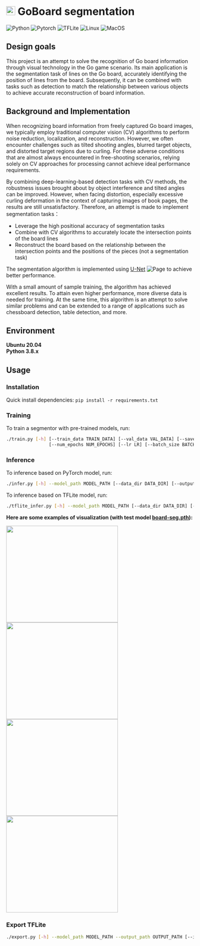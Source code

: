 # <img src="./board.png" width="24" /> GoBoard segmentation
![Python](https://img.shields.io/badge/-Python-blue?style=flat-square&logo=python&logoColor=white)
![Pytorch](https://img.shields.io/badge/-Pytorch-orange?style=flat-square&logo=Pytorch&logoColor=white)
![TFLite](https://img.shields.io/badge/-TFLite-yellow?style=flat-square&logo=tensorflow&logoColor=white)
![Linux](https://img.shields.io/badge/-Linux-orange?style=flat-square&logo=linux&logoColor=white)
![MacOS](https://img.shields.io/badge/-MacOS-black?style=flat-square&logo=apple&logoColor=white)

## Design goals

This project is an attempt to solve the recognition of Go board information through visual technology in the Go game scenario. Its main application is the segmentation task of lines on the Go board, accurately identifying the position of lines from the board. Subsequently, it can be combined with tasks such as detection to match the relationship between various objects to achieve accurate reconstruction of board information.

## Background and Implementation

When recognizing board information from freely captured Go board images, we typically employ traditional computer vision (CV) algorithms to perform noise reduction, localization, and reconstruction. However, we often encounter challenges such as tilted shooting angles, blurred target objects, and distorted target regions due to curling. For these adverse conditions that are almost always encountered in free-shooting scenarios, relying solely on CV approaches for processing cannot achieve ideal performance requirements.

By combining deep-learning-based detection tasks with CV methods, the robustness issues brought about by object interference and tilted angles can be improved. However, when facing distortion, especially excessive curling deformation in the context of capturing images of book pages, the results are still unsatisfactory. Therefore, an attempt is made to implement segmentation tasks：

- Leverage the high positional accuracy of segmentation tasks
- Combine with CV algorithms to accurately locate the intersection points of the board lines
- Reconstruct the board based on the relationship between the intersection points and the positions of the pieces (not a segmentation task)

The segmentation algorithm is implemented using [U-Net](https://arxiv.org/abs/1505.04597) ![Page](https://img.shields.io/badge/Page-arXiv:1505.04597-B3181B?style=flat-square&logo=arXiv&link=https%3A%2F%2Farxiv.org%2Fabs%2F1505.04597) to achieve better performance.

With a small amount of sample training, the algorithm has achieved excellent results. To attain even higher performance, more diverse data is needed for training. At the same time, this algorithm is an attempt to solve similar problems and can be extended to a range of applications such as chessboard detection, table detection, and more.

## Environment
**Ubuntu 20.04**  
**Python 3.8.x**  

## Usage
### Installation 
Quick install dependencies: 
```pip install -r requirements.txt```

### Training
To train a segmentor with pre-trained models, run:
```bash
./train.py [-h] [--train_data TRAIN_DATA] [--val_data VAL_DATA] [--save_path SAVE_PATH] [--pretrained_path PRETRAINED_PATH]
                [--num_epochs NUM_EPOCHS] [--lr LR] [--batch_size BATCH_SIZE] [--imgsz IMGSZ]
```

### Inference  
To inference based on PyTorch model, run:
```bash
./infer.py [-h] --model_path MODEL_PATH [--data_dir DATA_DIR] [--output_dir OUTPUT_DIR] [--imgsz IMGSZ]
```

To inference based on TFLite model, run:
```bash
./tflite_infer.py [-h] --model_path MODEL_PATH [--data_dir DATA_DIR] [--output_dir OUTPUT_DIR] [--imgsz IMGSZ]
```

**Here are some examples of visualization (with test model [board-seg.pth](https://github.com/Noirewinter/goboard-segmentation/releases/download/v0.1.0/board-seg.pth)):** 
<p align="left">
    <img src="./images/outputs/intersections_IMG_0661.JPG" width="300" height="260" />
    <img src="./images/outputs/intersections_IMG_0789.JPG" width="300" height="260" />
    <img src="./images/outputs/intersections_IMG_0676.JPG" width="300" height="260" />
    <img src="./images/outputs/intersections_IMG_0684.JPG" width="300" height="260" />
</p>

### Export TFLite
```bash
./export.py [-h] --model_path MODEL_PATH --output_path OUTPUT_PATH [--imgsz IMGSZ]
```